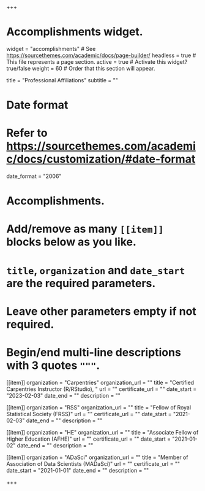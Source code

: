 +++
# Accomplishments widget.
widget = "accomplishments"  # See https://sourcethemes.com/academic/docs/page-builder/
headless = true  # This file represents a page section.
active = true  # Activate this widget? true/false
weight = 60  # Order that this section will appear.

title = "Professional Affiliations"
subtitle = ""

# Date format
#   Refer to https://sourcethemes.com/academic/docs/customization/#date-format
date_format = "2006"

# Accomplishments.
#   Add/remove as many `[[item]]` blocks below as you like.
#   `title`, `organization` and `date_start` are the required parameters.
#   Leave other parameters empty if not required.
#   Begin/end multi-line descriptions with 3 quotes `"""`.

[[item]]
  organization = "Carpentries"
  organization_url = ""
  title = "Certified Carpentries Instructor (R/RStudio), "
  url = ""
  certificate_url = ""
  date_start = "2023-02-03"
  date_end = ""
  description = ""
  
[[item]]
  organization = "RSS"
  organization_url = ""
  title = "Fellow of Royal Statistical Society (FRSS)"
  url = ""
  certificate_url = ""
  date_start = "2021-02-03"
  date_end = ""
  description = ""

[[item]]
  organization = "HE"
  organization_url = ""
  title = "Associate Fellow of Higher Education (AFHE)"
  url = ""
  certificate_url = ""
  date_start = "2021-01-02"
  date_end = ""
  description = ""
  
[[item]]
  organization = "ADaSci"
  organization_url = ""
  title = "Member of Association of Data Scientists (MADaSci)"
  url = ""
  certificate_url = ""
  date_start = "2021-01-01"
  date_end = ""
  description = ""

+++
